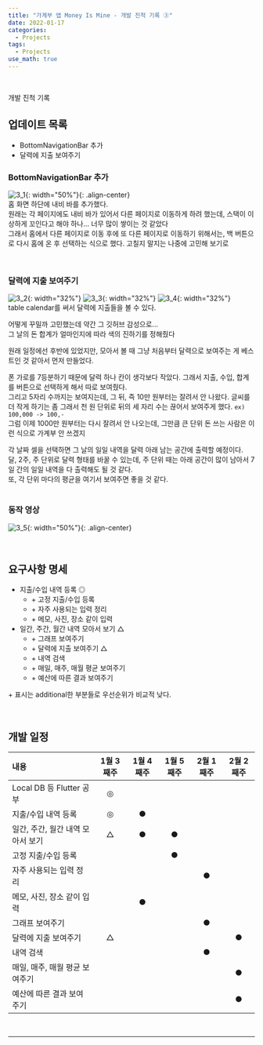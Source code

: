 ```yaml
---
title: "가계부 앱 Money Is Mine - 개발 진척 기록 ③"
date: 2022-01-17
categories:
  - Projects
tags:
  - Projects
use_math: true
---
```

<br>

개발 진척 기록
<br>

## 업데이트 목록

- BottomNavigationBar 추가
- 달력에 지출 보여주기

### BottomNavigationBar 추가

![3_1](/img/Projects/1/3_1.PNG){: width="50%"}{: .align-center}  
홈 화면 하단에 내비 바를 추가했다.  
원래는 각 페이지에도 내비 바가 있어서 다른 페이지로 이동하게 하려 했는데, 스택이 이상하게 꼬인다고 해야 하나... 너무 많이 쌓이는 것 같았다  
그래서 홈에서 다른 페이지로 이동 후에 또 다른 페이지로 이동하기 위해서는, 백 버튼으로 다시 홈에 온 후 선택하는 식으로 했다.
고칠지 말지는 나중에 고민해 보기로

<br>

### 달력에 지출 보여주기
![3_2](/img/Projects/1/3_2.PNG){: width="32%"} ![3_3](/img/Projects/1/3_3.PNG){: width="32%"} ![3_4](/img/Projects/1/3_4.PNG){: width="32%"}  
table calendar를 써서 달력에 지출들을 볼 수 있다.  

어떻게 꾸밀까 고민했는데 약간 그 깃허브 감성으로...  
그 날의 돈 합계가 얼마인지에 따라 색의 진하기를 정해줬다

원래 일정에선 후반에 있었지만, 모아서 볼 때 그냥 처음부터 달력으로 보여주는 게 베스트인 것 같아서 먼저 만들었다.  

폰 가로를 7등분하기 때문에 달력 하나 칸이 생각보다 작았다. 그래서 지출, 수입, 합계를 버튼으로 선택하게 해서 따로 보여줬다.  
그리고 5자리 수까지는 보여지는데, 그 뒤, 즉 10만 원부터는 잘려서 안 나왔다. 글씨를 더 작게 하기는 좀 그래서 천 원 단위로 뒤의 세 자리 수는 끊어서 보여주게 했다. `ex) 100,000 -> 100,-`  
그럼 이제 1000만 원부터는 다시 잘려서 안 나오는데, 그만큼 큰 단위 돈 쓰는 사람은 이런 식으로 가계부 안 쓰겠지  

각 날짜 셀을 선택하면 그 날의 일일 내역을 달력 아래 남는 공간에 출력할 예정이다.  
달, 2주, 주 단위로 달력 형태를 바꿀 수 있는데, 주 단위 때는 아래 공간이 많이 남아서 7일 간의 일일 내역을 다 출력해도 될 것 같다.  
또, 각 단위 마다의 평균을 여기서 보여주면 좋을 것 같다.  
<br>

### 동작 영상

![3_5](/img/Projects/1/3_5.gif){: width="50%"}{: .align-center}  

<br>

## 요구사항 명세

- 지출/수입 내역 등록 ◎
  - \+ 고정 지출/수입 등록
  - \+ 자주 사용되는 입력 정리
  - \+ 메모, 사진, 장소 같이 입력
- 일간, 주간, 월간 내역 모아서 보기 △
  - \+ 그래프 보여주기
  - \+ 달력에 지출 보여주기 △
  - \+ 내역 검색
  - \+ 매일, 매주, 매월 평균 보여주기
  - \+ 예산에 따른 결과 보여주기

\+ 표시는 additional한 부분들로 우선순위가 비교적 낮다.

<br>

## 개발 일정

| 내용                            | 1월 3째주 | 1월 4째주 | 1월 5째주 | 2월 1째주 | 2월 2째주 |
| :--                             | :--:     | :--:      | :--:     | :--:      | :--:     |
| Local DB 등 Flutter 공부         | ◎       |           |          |           |          |
| 지출/수입 내역 등록               | ◎       | ●         |          |           |          |
| 일간, 주간, 월간 내역 모아서 보기  | △       | ●         | ●        |           |          |
| 고정 지출/수입 등록               |          |           | ●        |           |          |
| 자주 사용되는 입력 정리           |          |           |          | ●         |          |
| 메모, 사진, 장소 같이 입력        |          | ●         |          |           |           |
| 그래프 보여주기                   |          |           |          | ●         |          |
| 달력에 지출 보여주기              | △       |           |          |           | ●        |
| 내역 검색                        |          |           |          | ●         |          |
| 매일, 매주, 매월 평균 보여주기    |          |           |          |           | ●         |
| 예산에 따른 결과 보여주기         |          |           |          |           | ●         |

<br>

---

<br>
